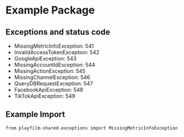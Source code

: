 # Example Package

## Exceptions and status code

- MissingMetricInfoException: 541
- InvalidAccessTokenException: 542
- GoogleApiException: 543
- MissingAccountIdException: 544
- MissingActionException: 545
- MissingChannelException: 546
- QueryDBRequestException: 547
- FacebookApiException: 548
- TikTokApiException: 549

## Example Import
`from playfilm-shared.exceptions import MissingMetricInfoException`
